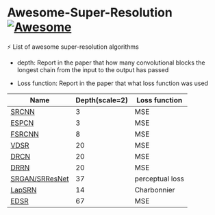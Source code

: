 # Awesome-Super-Resolution [![Awesome](https://cdn.rawgit.com/sindresorhus/awesome/d7305f38d29fed78fa85652e3a63e154dd8e8829/media/badge.svg)](https://github.com/sindresorhus/awesome)

⚡️ List of awesome super-resolution algorithms

- depth: Report in the paper that how many convolutional blocks the longest chain from the input to the output has passed 

- Loss function: Report in the paper that what loss function was used


| Name  | Depth(scale=2) | Loss function |
| ---- | -- | ------ |
| [SRCNN](https://arxiv.org/abs/1501.00092)  | 3 | MSE |
| [ESPCN](https://arxiv.org/abs/1609.05158)  | 3 | MSE |
| [FSRCNN](https://arxiv.org/abs/1608.00367)  | 8 | MSE |
| [VDSR](https://arxiv.org/abs/1511.04587)  | 20 | MSE |
| [DRCN](https://arxiv.org/abs/1511.04491)  | 20  | MSE |
| [DRRN](http://cvlab.cse.msu.edu/pdfs/Tai_Yang_Liu_CVPR2017.pdf) | 20 | MSE |
| [SRGAN/SRResNet](https://arxiv.org/abs/1609.04802)  | 37 | perceptual loss |
| [LapSRN](https://arxiv.org/abs/1710.01992)  | 14 |  Charbonnier |
| [EDSR](https://arxiv.org/abs/1707.02921)  | 67 | MSE |